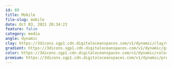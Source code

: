 ```yaml
---
id: 69
title: Mobile
file-slug: mobile
date: Oct 03, 2021 20:34:23
feature: false
category: media
angle: dynamic
clay: https://3dicons.sgp1.cdn.digitaloceanspaces.com/v1/dynamic/clay/mobile-dynamic-clay.png
gradient: https://3dicons.sgp1.cdn.digitaloceanspaces.com/v1/dynamic/gradient/mobile-dynamic-gradient.png
color: https://3dicons.sgp1.cdn.digitaloceanspaces.com/v1/dynamic/color/mobile-dynamic-color.png
premium: https://3dicons.sgp1.cdn.digitaloceanspaces.com/v1/dynamic/premium/mobile-dynamic-premium.png
---
```

